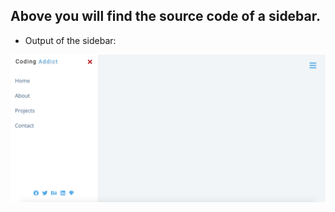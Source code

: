 ## Above you will find the source code of a sidebar.

- Output of the sidebar:

![output](./output2.png)
